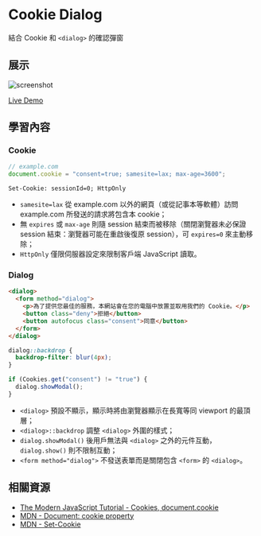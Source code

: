 # Cookie Dialog
結合 Cookie 和 `<dialog>` 的確認彈窗

## 展示

![screenshot](https://hackmd.io/_uploads/BkcytoJiT.jpg)

[Live Demo](https://nepikn.github.io/cookie-dialog/)

## 學習內容

### Cookie

```js
// example.com
document.cookie = "consent=true; samesite=lax; max-age=3600";
```

```HTTP
Set-Cookie: sessionId=0; HttpOnly
```

- `samesite=lax` 從 example.com 以外的網頁（或從記事本等軟體）訪問 example.com 所發送的請求將包含本 cookie；
- 無 `expires` 或 `max-age` 則隨 session 結束而被移除（關閉瀏覽器未必保證 session 結束：瀏覽器可能在重啟後復原 session），可 `expires=0` 來主動移除；
- `HttpOnly` 僅限伺服器設定來限制客戶端 JavaScript 讀取。

### Dialog

```html
<dialog>
  <form method="dialog">
    <p>為了提供您最佳的服務，本網站會在您的電腦中放置並取用我們的 Cookie。</p>
    <button class="deny">拒絕</button>
    <button autofocus class="consent">同意</button>
  </form>
</dialog>
```

```css
dialog::backdrop {
  backdrop-filter: blur(4px);
}
```

```js
if (Cookies.get("consent") != "true") {
  dialog.showModal();
}
```

- `<dialog>` 預設不顯示，顯示時將由瀏覽器顯示在長寬等同 viewport 的最頂層；
- `<dialog>::backdrop` 調整 `<dialog>` 外圍的樣式；
- `dialog.showModal()` 後用戶無法與 `<dialog>` 之外的元件互動，`dialog.show()` 則不限制互動；
- `<form method="dialog">` 不發送表單而是關閉包含 `<form>` 的 `<dialog>`。

## 相關資源

- [The Modern JavaScript Tutorial - Cookies, document.cookie](https://javascript.info/cookie)
- [MDN - Document: cookie property](https://developer.mozilla.org/en-US/docs/Web/API/Document/cookie)
- [MDN - Set-Cookie](https://developer.mozilla.org/en-US/docs/Web/HTTP/Headers/Set-Cookie)